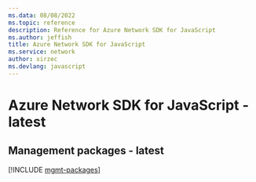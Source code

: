 ```yaml
---
ms.data: 08/08/2022
ms.topic: reference
description: Reference for Azure Network SDK for JavaScript
ms.author: jeffish
title: Azure Network SDK for JavaScript
ms.service: network
author: xirzec
ms.devlang: javascript
---
```

# Azure Network SDK for JavaScript - latest

## Management packages - latest
[!INCLUDE [mgmt-packages](network-mgmt-index.md)]